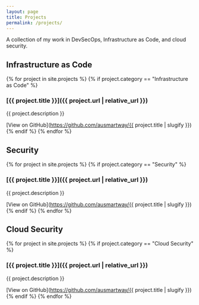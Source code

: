 ```yaml
---
layout: page
title: Projects
permalink: /projects/
---
```


A collection of my work in DevSecOps, Infrastructure as Code, and cloud security.

## Infrastructure as Code

{% for project in site.projects %}
  {% if project.category == "Infrastructure as Code" %}
### [{{ project.title }}]({{ project.url | relative_url }})
{{ project.description }}

[View on GitHub](https://github.com/ausmartway/{{ project.title | slugify }})
  {% endif %}
{% endfor %}

## Security

{% for project in site.projects %}
  {% if project.category == "Security" %}
### [{{ project.title }}]({{ project.url | relative_url }})
{{ project.description }}

[View on GitHub](https://github.com/ausmartway/{{ project.title | slugify }})
  {% endif %}
{% endfor %}

## Cloud Security

{% for project in site.projects %}
  {% if project.category == "Cloud Security" %}
### [{{ project.title }}]({{ project.url | relative_url }})
{{ project.description }}

[View on GitHub](https://github.com/ausmartway/{{ project.title | slugify }})
  {% endif %}
{% endfor %}